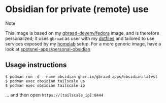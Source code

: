 Obsidian for private (remote) use
=================================

> [!NOTE]
> This image is based on my [gbraad-devenv/fedora](https://github.com/gbraad-devenv/fedora) image, and is therefore personalized;
> it uses  `gbraad` as user with my [dotfiles](https://github.com/gbraad/dotfiles) and tailored to use services exposed by my [homelab](https://github.com/gbraad-homelab) setup.
> For a more generic image, have a look at [spotsnel-apps/personal-obsidian](https://github.com/spotsnel-apps/personal-obsidian)


## Usage instructions

```
$ podman run -d --name obsidian ghcr.io/gbraad-apps/obsidian:latest
$ podman exec obsidian tailscale up
$ podman exec obsidian tailscale ip
```

... and then open `https://[tailscale_ip]:8444`
